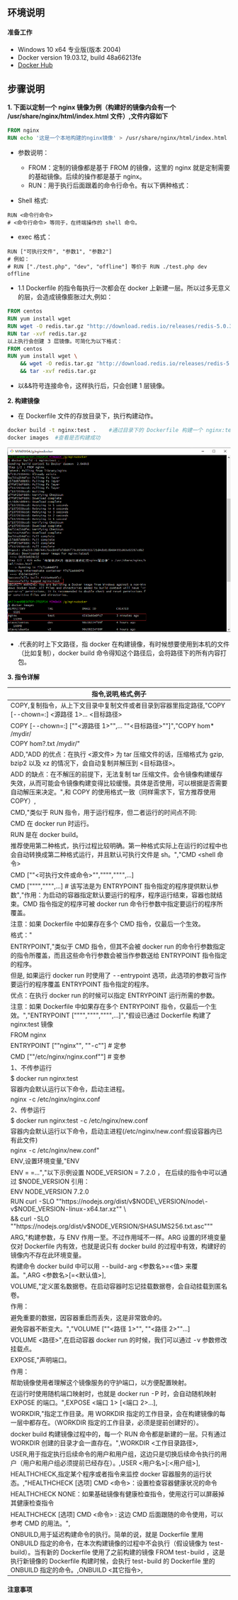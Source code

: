 ## **环境说明**

#### 准备工作

- Windows 10 x64 专业版(版本 2004)
- Docker version 19.03.12, build 48a66213fe
- [Docker Hub](https://hub.docker.com/)

## **步骤说明**

**1. 下面以定制一个 nginx 镜像为例（构建好的镜像内会有一个 /usr/share/nginx/html/index.html 文件）,文件内容如下**

```Dockerfile
FROM nginx
RUN echo '这是一个本地构建的nginx镜像' > /usr/share/nginx/html/index.html
```

- 参数说明：

  - FROM：定制的镜像都是基于 FROM 的镜像，这里的 nginx 就是定制需要的基础镜像。后续的操作都是基于 nginx。
  - RUN：用于执行后面跟着的命令行命令。有以下俩种格式：

- Shell 格式:

```Shell
RUN <命令行命令>
# <命令行命令> 等同于，在终端操作的 shell 命令。
```

- exec 格式：

```exec
RUN ["可执行文件", "参数1", "参数2"]
# 例如：
# RUN ["./test.php", "dev", "offline"] 等价于 RUN ./test.php dev offline
```

- 1.1 Dockerfile 的指令每执行一次都会在 docker 上新建一层。所以过多无意义的层，会造成镜像膨胀过大,例如：

```Dockerfile
FROM centos
RUN yum install wget
RUN wget -O redis.tar.gz "http://download.redis.io/releases/redis-5.0.3.tar.gz"
RUN tar -xvf redis.tar.gz
以上执行会创建 3 层镜像。可简化为以下格式：
FROM centos
RUN yum install wget \
    && wget -O redis.tar.gz "http://download.redis.io/releases/redis-5.0.3.tar.gz" \
    && tar -xvf redis.tar.gz
```

- 以&&符号连接命令，这样执行后，只会创建 1 层镜像。

**2. 构建镜像**

- 在 Dockerfile 文件的存放目录下，执行构建动作。

```bash
docker build -t nginx:test .    #通过目录下的 Dockerfile 构建一个 nginx:test（镜像名称:镜像标签）
docker images  #查看是否构建成功
```

![构建结果](..//img/ct_img/dk25.png)

- .代表的时上下文路径，指 docker 在构建镜像，有时候想要使用到本机的文件（比如复制），docker build 命令得知这个路径后，会将路径下的所有内容打包。

**3. 指令详解**

| 指令,说明,格式,例子                                                                                                                                                                                                                                                                                                           |
| ----------------------------------------------------------------------------------------------------------------------------------------------------------------------------------------------------------------------------------------------------------------------------------------------------------------------------- |
| COPY,复制指令，从上下文目录中复制文件或者目录到容器里指定路径,"COPY \[\-\-chown=<user>:<group>\] <源路径 1>\.\.\. <目标路径>                                                                                                                                                                                                  |
| COPY \[\-\-chown=<user>:<group>\] \[""<源路径 1>"",\.\.\. ""<目标路径>""\]","COPY hom\* /mydir/                                                                                                                                                                                                                               |
| COPY hom?\.txt /mydir/"                                                                                                                                                                                                                                                                                                       |
| ADD,"ADD 的优点：在执行 <源文件> 为 tar 压缩文件的话，压缩格式为 gzip, bzip2 以及 xz 的情况下，会自动复制并解压到 <目标路径>。                                                                                                                                                                                                |
| ADD 的缺点：在不解压的前提下，无法复制 tar 压缩文件。会令镜像构建缓存失效，从而可能会令镜像构建变得比较缓慢。具体是否使用，可以根据是否需要自动解压来决定。",和 COPY 的使用格式一致（同样需求下，官方推荐使用 COPY）,                                                                                                         |
| CMD,"类似于 RUN 指令，用于运行程序，但二者运行的时间点不同:                                                                                                                                                                                                                                                                   |
| CMD 在 docker run 时运行。                                                                                                                                                                                                                                                                                                    |
| RUN 是在 docker build。                                                                                                                                                                                                                                                                                                       |
| 推荐使用第二种格式，执行过程比较明确。第一种格式实际上在运行的过程中也会自动转换成第二种格式运行，并且默认可执行文件是 sh。","CMD <shell 命令>                                                                                                                                                                                |
| CMD \[""<可执行文件或命令>"",""<param1>"",""<param2>"",\.\.\.\]                                                                                                                                                                                                                                                               |
| CMD \[""<param1>"",""<param2>"",\.\.\.\] \# 该写法是为 ENTRYPOINT 指令指定的程序提供默认参数","作用：为启动的容器指定默认要运行的程序，程序运行结束，容器也就结束。CMD 指令指定的程序可被 docker run 命令行参数中指定要运行的程序所覆盖。                                                                                     |
| 注意：如果 Dockerfile 中如果存在多个 CMD 指令，仅最后一个生效。                                                                                                                                                                                                                                                               |
| 格式："                                                                                                                                                                                                                                                                                                                       |
| ENTRYPOINT,"类似于 CMD 指令，但其不会被 docker run 的命令行参数指定的指令所覆盖，而且这些命令行参数会被当作参数送给 ENTRYPOINT 指令指定的程序。                                                                                                                                                                               |
| 但是, 如果运行 docker run 时使用了 \-\-entrypoint 选项，此选项的参数可当作要运行的程序覆盖 ENTRYPOINT 指令指定的程序。                                                                                                                                                                                                        |
| 优点：在执行 docker run 的时候可以指定 ENTRYPOINT 运行所需的参数。                                                                                                                                                                                                                                                            |
| 注意：如果 Dockerfile 中如果存在多个 ENTRYPOINT 指令，仅最后一个生效。","ENTRYPOINT \[""<executeable>"",""<param1>"",""<param2>"",\.\.\.\]","假设已通过 Dockerfile 构建了 nginx:test 镜像                                                                                                                                     |
| FROM nginx                                                                                                                                                                                                                                                                                                                    |
| ENTRYPOINT \[""nginx"", ""\-c""\] \# 定参                                                                                                                                                                                                                                                                                     |
| CMD \[""/etc/nginx/nginx\.conf""\] \# 变参                                                                                                                                                                                                                                                                                    |
| 1、不传参运行                                                                                                                                                                                                                                                                                                                 |
| \$ docker run nginx:test                                                                                                                                                                                                                                                                                                      |
| 容器内会默认运行以下命令，启动主进程。                                                                                                                                                                                                                                                                                        |
| nginx \-c /etc/nginx/nginx\.conf                                                                                                                                                                                                                                                                                              |
| 2、传参运行                                                                                                                                                                                                                                                                                                                   |
| \$ docker run nginx:test \-c /etc/nginx/new\.conf                                                                                                                                                                                                                                                                             |
| 容器内会默认运行以下命令，启动主进程\(/etc/nginx/new\.conf:假设容器内已有此文件\)                                                                                                                                                                                                                                             |
| nginx \-c /etc/nginx/new\.conf"                                                                                                                                                                                                                                                                                               |
| ENV,设置环境变量,"ENV <key> <value>                                                                                                                                                                                                                                                                                           |
| ENV <key1>=<value1> <key2>=<value2>\.\.\.","以下示例设置 NODE_VERSION = 7\.2\.0 ， 在后续的指令中可以通过 \$NODE_VERSION 引用：                                                                                                                                                                                               |
| ENV NODE_VERSION 7\.2\.0                                                                                                                                                                                                                                                                                                      |
| RUN curl \-SLO ""https://nodejs\.org/dist/v$NODE\_VERSION/node\-v$NODE\_VERSION\-linux\-x64\.tar\.xz"" \\                                                                                                                                                                                                                     |
| && curl \-SLO ""https://nodejs\.org/dist/v$NODE\_VERSION/SHASUMS256\.txt\.asc"""                                                                                                                                                                                                                                              |
| ARG,"构建参数，与 ENV 作用一至。不过作用域不一样。ARG 设置的环境变量仅对 Dockerfile 内有效，也就是说只有 docker build 的过程中有效，构建好的镜像内不存在此环境变量。                                                                                                                                                          |
| 构建命令 docker build 中可以用 \-\-build\-arg <参数名>=<值> 来覆盖。",ARG <参数名>\[=<默认值>\],                                                                                                                                                                                                                              |
| VOLUME,"定义匿名数据卷。在启动容器时忘记挂载数据卷，会自动挂载到匿名卷。                                                                                                                                                                                                                                                      |
| 作用：                                                                                                                                                                                                                                                                                                                        |
| 避免重要的数据，因容器重启而丢失，这是非常致命的。                                                                                                                                                                                                                                                                            |
| 避免容器不断变大。","VOLUME \[""<路径 1>"", ""<路径 2>""\.\.\.\]                                                                                                                                                                                                                                                              |
| VOLUME <路径>",在启动容器 docker run 的时候，我们可以通过 \-v 参数修改挂载点。                                                                                                                                                                                                                                                |
| EXPOSE,"声明端口。                                                                                                                                                                                                                                                                                                            |
| 作用：                                                                                                                                                                                                                                                                                                                        |
| 帮助镜像使用者理解这个镜像服务的守护端口，以方便配置映射。                                                                                                                                                                                                                                                                    |
| 在运行时使用随机端口映射时，也就是 docker run \-P 时，会自动随机映射 EXPOSE 的端口。",EXPOSE <端口 1> \[<端口 2>\.\.\.\],                                                                                                                                                                                                     |
| WORKDIR,"指定工作目录。用 WORKDIR 指定的工作目录，会在构建镜像的每一层中都存在。（WORKDIR 指定的工作目录，必须是提前创建好的）。                                                                                                                                                                                              |
| docker build 构建镜像过程中的，每一个 RUN 命令都是新建的一层。只有通过 WORKDIR 创建的目录才会一直存在。",WORKDIR <工作目录路径>,                                                                                                                                                                                              |
| USER,用于指定执行后续命令的用户和用户组，这边只是切换后续命令执行的用户（用户和用户组必须提前已经存在）。,USER <用户名>\[:<用户组>\],                                                                                                                                                                                         |
| HEALTHCHECK,指定某个程序或者指令来监控 docker 容器服务的运行状态。,"HEALTHCHECK \[选项\] CMD <命令>：设置检查容器健康状况的命令                                                                                                                                                                                               |
| HEALTHCHECK NONE：如果基础镜像有健康检查指令，使用这行可以屏蔽掉其健康检查指令                                                                                                                                                                                                                                                |
| HEALTHCHECK \[选项\] CMD <命令> : 这边 CMD 后面跟随的命令使用，可以参考 CMD 的用法。",                                                                                                                                                                                                                                        |
| ONBUILD,用于延迟构建命令的执行。简单的说，就是 Dockerfile 里用 ONBUILD 指定的命令，在本次构建镜像的过程中不会执行（假设镜像为 test\-build）。当有新的 Dockerfile 使用了之前构建的镜像 FROM test\-build ，这是执行新镜像的 Dockerfile 构建时候，会执行 test\-build 的 Dockerfile 里的 ONBUILD 指定的命令。,ONBUILD <其它指令>, |

#### 注意事项
